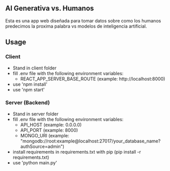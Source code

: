## AI Generativa vs. Humanos

Esta es una app web diseñada para tomar datos sobre como los humanos predecimos la proxima palabra vs modelos de inteligencia artificial.

## Usage

### Client
- Stand in client folder
- fill .env file with the following environment variables:
    - REACT_APP_SERVER_BASE_ROUTE (example: http://localhost:8000)
- use 'npm install'
- use 'npm start'

### Server (Backend)
- Stand in server folder
- fill .env file with the following environment variables:
    - API_HOST (example: 0.0.0.0)
    - API_PORT (example: 8000)
    - MONGO_URI (example: "mongodb://root:example@localhost:27017/your_database_name?authSource=admin")
- install requirements in requirements.txt with pip (pip install -r requirements.txt)
- use 'python main.py'
